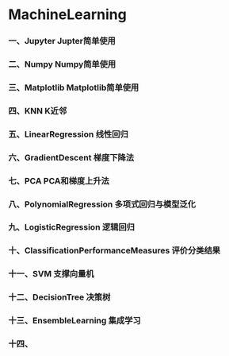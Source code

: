 # MachineLearning

### 一、Jupyter Jupter简单使用
### 二、Numpy Numpy简单使用
### 三、Matplotlib Matplotlib简单使用
### 四、KNN K近邻
### 五、LinearRegression 线性回归
### 六、GradientDescent 梯度下降法
### 七、PCA PCA和梯度上升法
### 八、PolynomialRegression 多项式回归与模型泛化
### 九、LogisticRegression 逻辑回归
### 十、ClassificationPerformanceMeasures 评价分类结果
### 十一、SVM 支撑向量机
### 十二、DecisionTree 决策树
### 十三、EnsembleLearning 集成学习
### 十四、
